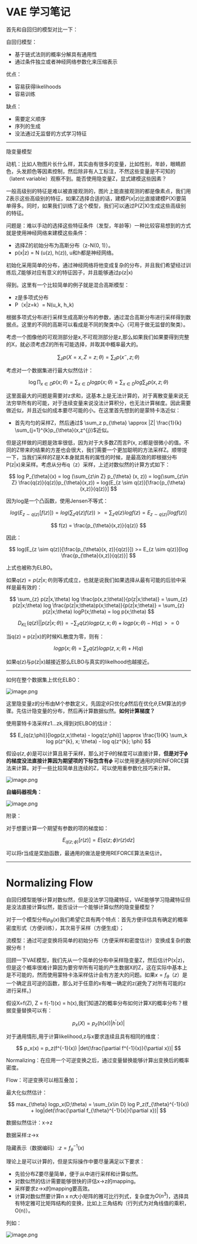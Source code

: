 # VAE 学习笔记

首先和自回归的模型对比一下：

自回归模型：

* 基于链式法则的概率分解具有通用性
* 通过条件独立或者神经网络参数化来压缩表示

优点：

* 容易获得likelihoods
* 容易训练

缺点：

* 需要定义顺序
* 序列的生成
* 没法通过无监督的方式学习特征

---

隐变量模型

动机：比如人物图片长什么样，其实由有很多的变量，比如性别，年龄，眼睛颜色，头发颜色等因素控制，然后除非有人工标注，不然这些变量是不可知的（latent variable）观察不到。能否使用隐变量Z，显式建模这些因素？

一般高级别的特征是难以被直接观测的，图片上能直接观测的都是像素点，我们用Z表示这些高级别的特征，如果Z选择合适的话，建模$P(x|z)$比直接建模P(X)要简单得多。同时，如果我们训练了这个模型，我们可以通过P(Z|X)生成这些高级别的特征。

问题是：难以手动的选择这些特征条件（发型，年龄等）一种比较容易想到的方式就是使用神经网络来建模这些条件：

* 选择Z的初始分布为高斯分布（z-N(0, 1)）。
* p(x|z) = N (u(z), h(z)), u和h都是神经网络。

初始化采用简单的分布，通过神经网络将他变成复杂的分布，并且我们希望经过训练后,Z能够对应有意义的特征因子，并且能够通过p(z|x)

得到。这里有一个比较简单的例子就是混合高斯模型：

* z是多项式分布
* P（x|z=k）= N(u_k, h_k)

根据多项式分布进行采样生成高斯分布的参数，通过混合高斯分布进行采样得到数据点。这里的不同的高斯可以看成是不同的聚类中心（可用于做无监督的聚类）。

考虑一个图像他的可观测部分是x,不可观测部分是z,那么如果我们如果要得到完整的X，就必须考虑Z的所有可能选择，并取其中概率最大的。

$$
\sum_z p(X=x,Z=z;\theta) = \sum_z p(x^{-},z;\theta)
$$

考虑对一个数据集进行最大似然估计：

$$
\log \prod_{x\in D} p(x;\theta) = \sum_{x\in D} log p(x;\theta) = \sum_{x\in D} log \sum_{z} p(x,z;\theta)
$$

这里面最大的问题是需要对z求和，这基本上是无法计算的，对于离散变量来说无法穷举所有的可能，对于连续变量来说没法计算积分，也无法计算梯度。因此需要做近似，并且近似的成本要尽可能的小。在这里首先想到的是蒙特卡洛近似：

* 首先均匀的采样Z，然后通过$ \sum_z p_{\theta} \approx |Z| \frac{1}{k} \sum_{j=1}^{k}p_{\theta}(x,z^{j})$近似。

但是这样做的问题是效率很低，因为对于大多数Z而言P(x, z)都是很微小的值。不同的Z带来的结果的方差也会很大，我们需要一个更加聪明的方法采样Z。顺带提一下，当我们采样的Z是X本身就具有的属性的时候，是最高效的即根据分布P(z|x)来采样。考虑从分布q（z）采样，上述对数似然的计算方式如下：

$$
log P_{\theta}(x) = log (\sum_{z\in Z} p_{\theta} (x, z)) = log(\sum_{z\in Z} \frac{q(z)}{q(z)}p_{\theta}(x,z)) = log(E_{z \sim q(z)}[\frac{p_{\theta}(x,z)}{q(z)}]
$$

因为log是一个凸函数，使用Jensen不等式：

$$
log (E_{z \sim q(z)}[f(z)]) = log(\sum_{z} q(z)f(z)) >= \sum_z q(z) logf(z) = E_{z \sim q(z)} [log f(z)]
$$

$$
f(z) = \frac{p_{\theta}(x,z)}{q(z)}
$$

因此：

$$
log(E_{z \sim q(z)}[\frac{p_{\theta}(x, z)}{q(z)}]) >= E_{z \sim q(z)}[log \frac{p_{\theta}(x,z)}{q(z)}]
$$

上式也被称为ELBO。

如果$q(z) = p(z|x;\theta)$则等式成立，也就是说我们如果选择从最有可能的后验中采样是最有效的：

$$
\sum_{z} p(z|x,\theta) log \frac{p(x,z;\theta)}{p(z|x;\theta)} = \sum_{z} p(z|x;\theta) log \frac{p(z|x;\theta)p(x;\theta)}{p(z|x;\theta)} = \sum_{z} p(z|x;\theta) logP(x;\theta) = log p(x;\theta)
$$

$$
D_{KL}(q(z)||p(z|x;\theta)) = -\sum_{z}q(z)logp(z,x;\theta) + logp(x;\theta) - H(q) >= 0
$$

当q(z) = p(z|x)的时候KL散度为零，则有：

$$
log p(x;\theta) = \sum_{z}q(z)logp(z,x;\theta) + H(q)
$$

如果q(z)与p(z|x)越接近那么ELBO与真实的likelhood也越接近。

---

如何在整个数据集上优化ELBO：

![image.png](assets/vae_em.png)

这里隐变量z的分布由M个参数定义，先固定$\theta$只优化$\phi$然后在优化$\theta$,EM算法的步骤。先估计隐变量的分布，然后再计算数据似然。**如何计算梯度？**

使用蒙特卡洛采样z1...zk,得到对ELBO的估计：

$$
E_{q(z;\phi)}[logp(z,x;\theta) - logq(z;\phi)] \approx \frac{1}{K} \sum_k log p(z^{k}, x; \theta) - log q(z^{k}; \phi)
$$

假设$q(z,\phi)$是可以计算且易于采样，那么对于$\theta$的梯度可以直接计算，**但是对于$\phi$的梯度没法直接计算因为期望项的下标包含有$\phi$** 可以使用更通用的REINFORCE算法来计算。对于一些比较简单且连续的Z，可以使用重参数化技巧来计算。


![image.png](assets/VAE_training.png)

**自编码器视角：**

![image.png](assets/VAE_autoencoder.png)

附录：

对于想要计算一个期望有参数的项的梯度如：

$$
E_{q(z;\phi)}[r(z)] = E[q(z;\phi)r(z)dz]
$$

可以将r当成是奖励函数，最通用的做法是使用REFORCE算法来估计。

---

# Normalizing Flow

自回归模型能够计算对数似然，但是没法学习隐藏特征，VAE能够学习隐藏特征但是没法直接计算似然，能否设计一个能够计算似然的隐变量模型？

对于一个模型分布$p_{\theta}(x)$我们希望它具有两个特点：首先方便评估具有确定的概率密度形式（方便训练），其次易于采样（方便生成）；

流模型：通过可逆变换将简单的初始分布（方便采样和密度估计）变换成复杂的数据分布！

回顾一下VAE模型，我们先从一个简单的分布中采样隐变量Z，然后估计P(x|z)，但是这个概率很难计算因为要穷举所有可能的产生数据X的Z，这在实际中基本上是不可能的，然而使用蒙特卡洛采样估计会有方差大的问题。如果$x=f_{\theta}（z）$是一个确定且可逆的函数，那么对于任意的x有唯一确定的z(避免了对所有可能的z进行采样。)

假设X=f(Z), Z = f(-1)(x) = h(x),我们知道Z的概率分布如何计算X的概率分布？根据变量替换可以有：

$$
p_x(X) = p_z(h(x))|h^{'}(x)|
$$

对于通用情形,用于计算likelihood,z与x要求连续且具有相同的维度：

$$
p_x(x) = p_z(f^{-1}(x)) |det(\frac{\partial f^{-1}(x)}{\partial x})|
$$


Normalizing：在应用一个可逆变换之后，通过变量替换能够计算出变换后的概率密度。

Flow：可逆变换可以相互叠加；

最大化似然估计：

$$
max_{\theta} logp_x(D;\theta) = \sum_{x\in D} log P_z(f_{\theta}^{-1}(x)) + log|det(\frac{\partial f_{\theta}^{-1}(x)}{\partial x})|
$$

数据似然估计：x->z

数据采样:z->x

隐藏表示（数据编码）:$z=f_{\theta}^{-1}(x)$

理论上是可以计算的，但是实际操作中要尽量满足以下要求：

* 先验分布Z要尽量简单，便于从中进行采样和计算似然。
* 对数似然的估计需要能够很快的评估x->z的mapping。
* 采样要求z->x的mapping要高效。
* 计算对数似然要计算n x n大小矩阵的雅可比行列式，复杂度为$O(n^{3})$，选择具有特定雅可比矩阵结构的变换，比如上三角结构（行列式为对角线值的乘积，O(n)）。

列如：

![image.png](assets/Planar_flows.png)
